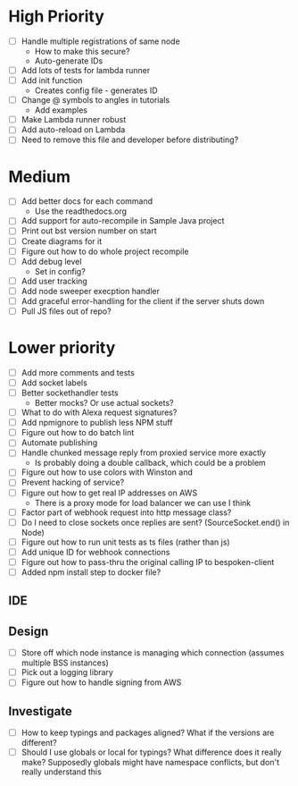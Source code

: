 # High Priority
- [ ] Handle multiple registrations of same node
    - How to make this secure?
    - Auto-generate IDs
- [ ] Add lots of tests for lambda runner
- [ ] Add init function
    - Creates config file - generates ID
- [ ] Change @ symbols to angles in tutorials
    - Add examples
- [ ] Make Lambda runner robust
- [ ] Add auto-reload on Lambda
- [ ] Need to remove this file and developer before distributing?

# Medium
- [ ] Add better docs for each command
    - Use the readthedocs.org
- [ ] Add support for auto-recompile in Sample Java project
- [ ] Print out bst version number on start
- [ ] Create diagrams for it
- [ ] Figure out how to do whole project recompile
- [ ] Add debug level
    - Set in config?
- [ ] Add user tracking
- [ ] Add node sweeper execption handler
- [ ] Add graceful error-handling for the client if the server shuts down
- [ ] Pull JS files out of repo?
    
# Lower priority
- [ ] Add more comments and tests
- [ ] Add socket labels
- [ ] Better sockethandler tests
    - Better mocks? Or use actual sockets?
- [ ] What to do with Alexa request signatures?
- [ ] Add npmignore to publish less NPM stuff
- [ ] Figure out how to do batch lint
- [ ] Automate publishing
- [ ] Handle chunked message reply from proxied service more exactly
    - Is probably doing a double callback, which could be a problem
- [ ] Figure out how to use colors with Winston and
- [ ] Prevent hacking of service?
- [ ] Figure out how to get real IP addresses on AWS
    - There is a proxy mode for load balancer we can use I think
- [ ] Factor part of webhook request into http message class?
- [ ] Do I need to close sockets once replies are sent? (SourceSocket.end() in Node)
- [ ] Figure out how to run unit tests as ts files (rather than js)
- [ ] Add unique ID for webhook connections
- [ ] Figure out how to pass-thru the original calling IP to bespoken-client
- [ ] Added npm install step to docker file?
 
## IDE

## Design
- [ ] Store off which node instance is managing which connection (assumes multiple BSS instances)
- [ ] Pick out a logging library
- [ ] Figure out how to handle signing from AWS

## Investigate
- [ ] How to keep typings and packages aligned? What if the versions are different?
- [ ] Should I use globals or local for typings? What difference does it really make?
    Supposedly globals might have namespace conflicts, but don't really understand this